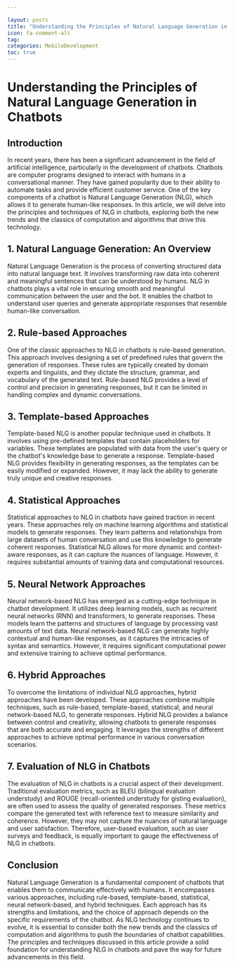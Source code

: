 ```yaml
---

layout: posts
title: "Understanding the Principles of Natural Language Generation in Chatbots"
icon: fa-comment-alt
tag:      
categories: MobileDevelopment
toc: true
---
```




# Understanding the Principles of Natural Language Generation in Chatbots

## Introduction

In recent years, there has been a significant advancement in the field of artificial intelligence, particularly in the development of chatbots. Chatbots are computer programs designed to interact with humans in a conversational manner. They have gained popularity due to their ability to automate tasks and provide efficient customer service. One of the key components of a chatbot is Natural Language Generation (NLG), which allows it to generate human-like responses. In this article, we will delve into the principles and techniques of NLG in chatbots, exploring both the new trends and the classics of computation and algorithms that drive this technology.

## 1. Natural Language Generation: An Overview

Natural Language Generation is the process of converting structured data into natural language text. It involves transforming raw data into coherent and meaningful sentences that can be understood by humans. NLG in chatbots plays a vital role in ensuring smooth and meaningful communication between the user and the bot. It enables the chatbot to understand user queries and generate appropriate responses that resemble human-like conversation.

## 2. Rule-based Approaches

One of the classic approaches to NLG in chatbots is rule-based generation. This approach involves designing a set of predefined rules that govern the generation of responses. These rules are typically created by domain experts and linguists, and they dictate the structure, grammar, and vocabulary of the generated text. Rule-based NLG provides a level of control and precision in generating responses, but it can be limited in handling complex and dynamic conversations.

## 3. Template-based Approaches

Template-based NLG is another popular technique used in chatbots. It involves using pre-defined templates that contain placeholders for variables. These templates are populated with data from the user's query or the chatbot's knowledge base to generate a response. Template-based NLG provides flexibility in generating responses, as the templates can be easily modified or expanded. However, it may lack the ability to generate truly unique and creative responses.

## 4. Statistical Approaches

Statistical approaches to NLG in chatbots have gained traction in recent years. These approaches rely on machine learning algorithms and statistical models to generate responses. They learn patterns and relationships from large datasets of human conversation and use this knowledge to generate coherent responses. Statistical NLG allows for more dynamic and context-aware responses, as it can capture the nuances of language. However, it requires substantial amounts of training data and computational resources.

## 5. Neural Network Approaches

Neural network-based NLG has emerged as a cutting-edge technique in chatbot development. It utilizes deep learning models, such as recurrent neural networks (RNN) and transformers, to generate responses. These models learn the patterns and structures of language by processing vast amounts of text data. Neural network-based NLG can generate highly contextual and human-like responses, as it captures the intricacies of syntax and semantics. However, it requires significant computational power and extensive training to achieve optimal performance.

## 6. Hybrid Approaches

To overcome the limitations of individual NLG approaches, hybrid approaches have been developed. These approaches combine multiple techniques, such as rule-based, template-based, statistical, and neural network-based NLG, to generate responses. Hybrid NLG provides a balance between control and creativity, allowing chatbots to generate responses that are both accurate and engaging. It leverages the strengths of different approaches to achieve optimal performance in various conversation scenarios.

## 7. Evaluation of NLG in Chatbots

The evaluation of NLG in chatbots is a crucial aspect of their development. Traditional evaluation metrics, such as BLEU (bilingual evaluation understudy) and ROUGE (recall-oriented understudy for gisting evaluation), are often used to assess the quality of generated responses. These metrics compare the generated text with reference text to measure similarity and coherence. However, they may not capture the nuances of natural language and user satisfaction. Therefore, user-based evaluation, such as user surveys and feedback, is equally important to gauge the effectiveness of NLG in chatbots.

## Conclusion

Natural Language Generation is a fundamental component of chatbots that enables them to communicate effectively with humans. It encompasses various approaches, including rule-based, template-based, statistical, neural network-based, and hybrid techniques. Each approach has its strengths and limitations, and the choice of approach depends on the specific requirements of the chatbot. As NLG technology continues to evolve, it is essential to consider both the new trends and the classics of computation and algorithms to push the boundaries of chatbot capabilities. The principles and techniques discussed in this article provide a solid foundation for understanding NLG in chatbots and pave the way for future advancements in this field.